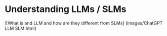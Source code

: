 # Understanding LLMs / SLMs 

![What is and LLM and how are they different from SLMs] (images/ChatGPT LLM SLM.html)

